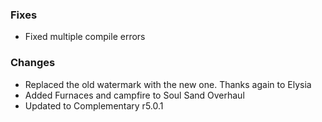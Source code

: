 ### Fixes
- Fixed multiple compile errors

### Changes
- Replaced the old watermark with the new one. Thanks again to Elysia
- Added Furnaces and campfire to Soul Sand Overhaul
- Updated to Complementary r5.0.1